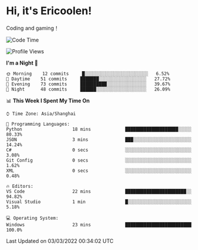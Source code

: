# Hi, it's Ericoolen!
Coding and gaming！

<!--START_SECTION:waka-->
![Code Time](http://img.shields.io/badge/Code%20Time-184%20hrs%2058%20mins-blue)

![Profile Views](http://img.shields.io/badge/Profile%20Views-2-blue)

**I'm a Night 🦉** 

```text
🌞 Morning    12 commits     █░░░░░░░░░░░░░░░░░░░░░░░░   6.52% 
🌆 Daytime    51 commits     ███████░░░░░░░░░░░░░░░░░░   27.72% 
🌃 Evening    73 commits     ██████████░░░░░░░░░░░░░░░   39.67% 
🌙 Night      48 commits     ██████░░░░░░░░░░░░░░░░░░░   26.09%

```


📊 **This Week I Spent My Time On** 

```text
⌚︎ Time Zone: Asia/Shanghai

💬 Programming Languages: 
Python                   18 mins             ████████████████████░░░░░   80.33% 
JSON                     3 mins              ███░░░░░░░░░░░░░░░░░░░░░░   14.24% 
C#                       0 secs              ░░░░░░░░░░░░░░░░░░░░░░░░░   3.08% 
Git Config               0 secs              ░░░░░░░░░░░░░░░░░░░░░░░░░   1.62% 
XML                      0 secs              ░░░░░░░░░░░░░░░░░░░░░░░░░   0.48%

🔥 Editors: 
VS Code                  22 mins             ███████████████████████░░   94.82% 
Visual Studio            1 min               █░░░░░░░░░░░░░░░░░░░░░░░░   5.18%

💻 Operating System: 
Windows                  23 mins             █████████████████████████   100.0%

```


 Last Updated on 03/03/2022 00:34:02 UTC
<!--END_SECTION:waka-->

